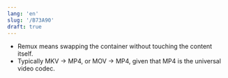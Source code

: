 ```yaml
---
lang: 'en'
slug: '/B73A90'
draft: true
---
```


- Remux means swapping the container without touching the content itself.
- Typically MKV → MP4, or MOV → MP4, given that MP4 is the universal video codec.
